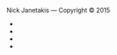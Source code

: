 Nick Janetakis
&mdash;
Copyright &copy; 2015

<ul class="social-list">
  <li>
    <a href="http://blog.nickjanetakis.com"><i class="fa fa-tumblr fa-2x text-white"></i></a>
  </li>
  <li>
    <a href="https://github.com/nickjj"><i class="fa fa-github fa-2x text-white"></i></a>
  </li>
  <li>
    <a href="https://twitter.com/nickjanetakis"><i class="fa fa-twitter fa-2x text-white"></i></a>
  </li>
  <li>
    <a href="https://www.linkedin.com/in/nickjj"><i class="fa fa-linkedin-square fa-2x text-white"></i></a>
  </li>
</ul>
